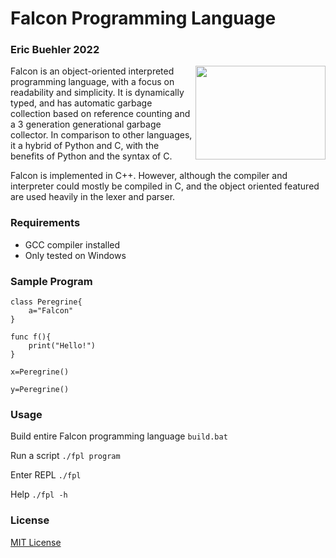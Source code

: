 # Falcon Programming Language
### Eric Buehler 2022 ###

<img src="https://github.com/EricLBuehler/Falcon-Programming-Language/blob/a18101360097063069c242e865a4595219c0f937/logo.jpg" width="208" height="150" align="right" />

Falcon is an object-oriented interpreted programming language, with a focus on readability and simplicity. It is dynamically typed, and has automatic garbage collection based on reference counting and a 3 generation generational garbage collector. In comparison to other languages, it a hybrid of Python and C, with the benefits of Python and the syntax of C.

Falcon is implemented in C++. However, although the compiler and interpreter could mostly be compiled in C, and the object oriented featured are used heavily in the lexer and parser.

### Requirements ###
- GCC compiler installed
- Only tested on Windows

### Sample Program ###
```
class Peregrine{
    a="Falcon"
}

func f(){
    print("Hello!")
}

x=Peregrine()

y=Peregrine()
```

### Usage ###
Build entire Falcon programming language
```build.bat```

Run a script
```./fpl program```

Enter REPL
```./fpl```

Help
```./fpl -h```

### License ###
[MIT License](LICENSE)
